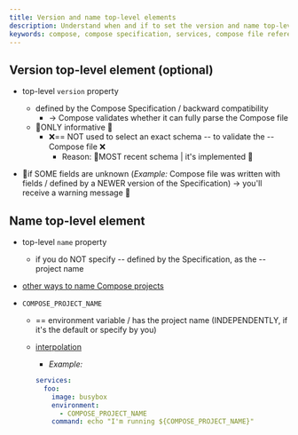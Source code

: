 ```yaml
---
title: Version and name top-level elements
description: Understand when and if to set the version and name top-level element
keywords: compose, compose specification, services, compose file reference
---
```


## Version top-level element (optional)

* top-level `version` property
  * defined by the Compose Specification / backward compatibility
    * -> Compose validates whether it can fully parse the Compose file 
  * 👀ONLY informative 👀
    * ❌== NOT used to select an exact schema -- to validate the -- Compose file ❌
      * Reason: 🧠MOST recent schema | it's implemented 🧠

* 👀if SOME fields are unknown (_Example:_ Compose file was written with fields / defined by a NEWER version of the Specification) -> you'll receive a warning message 👀

## Name top-level element

* top-level `name` property
  * if you do NOT specify -- defined by the Specification, as the -- project name

* [other ways to name Compose projects](../project-name.md)

* `COMPOSE_PROJECT_NAME`
  * == environment variable / has the project name (INDEPENDENTLY, if it's the default or specify by you)
  * [interpolation](12-interpolation.md) 
    * _Example:_ 

    ```yml
    services:
      foo:
        image: busybox
        environment:
          - COMPOSE_PROJECT_NAME
        command: echo "I'm running ${COMPOSE_PROJECT_NAME}"
    ```
